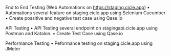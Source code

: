 End to End Testing (Web Automations on https://staging.cicle.app)
•	Automations several feature on staging.cicle.app using Selenium Cucumber
•	Create possitive and negative test case using Qase.io 

API Testing 
•	API Testing several endpoint on stagingapi.cicle.app using Postman and Katalon.
•	Create Test Case using Qase.io

Performance Testing
•	Peformance testing on staging.cicle.app using JMeter
